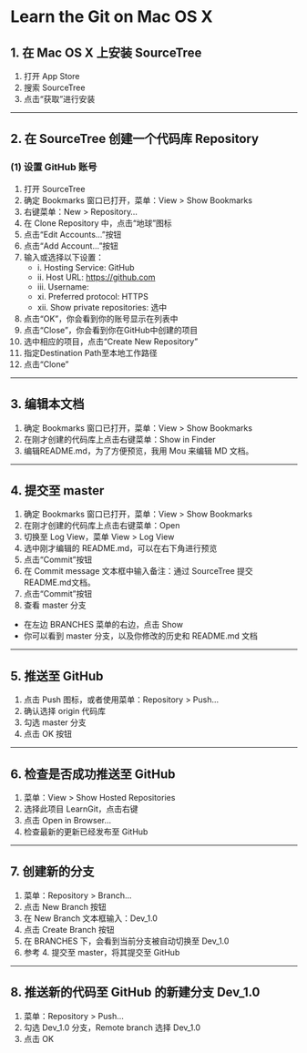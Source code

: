 # Learn the Git on Mac OS X
## 1. 在 Mac OS X 上安装 SourceTree
1. 打开 App Store
2. 搜索 SourceTree
3. 点击“获取”进行安装

------

## 2. 在 SourceTree 创建一个代码库 Repository
### (1) 设置 GitHub 账号

1. 打开 SourceTree
2. 确定 Bookmarks 窗口已打开，菜单：View > Show Bookmarks
3. 右键菜单：New > Repository…
4. 在 Clone Repository 中，点击“地球”图标
5. 点击“Edit Accounts...”按钮
6. 点击“Add Account...”按钮
7. 输入或选择以下设置：
	- i. Hosting Service: GitHub
	- ii. Host URL: https://github.com
	- iii. Username:
	- xi. Preferred protocol: HTTPS
	- xii. Show private repositories: 选中
8. 点击“OK”，你会看到你的账号显示在列表中
9. 点击“Close”，你会看到你在GitHub中创建的项目
10. 选中相应的项目，点击“Create New Repository”
11. 指定Destination Path至本地工作路径
12. 点击“Clone”

------

## 3. 编辑本文档
1. 确定 Bookmarks 窗口已打开，菜单：View > Show Bookmarks
2. 在刚才创建的代码库上点击右键菜单：Show in Finder
3. 编辑README.md，为了方便预览，我用 Mou 来编辑 MD 文档。

------

## 4. 提交至 master 
1. 确定 Bookmarks 窗口已打开，菜单：View > Show Bookmarks
2. 在刚才创建的代码库上点击右键菜单：Open
3. 切换至 Log View，菜单 View > Log View
4. 选中刚才编辑的 README.md，可以在右下角进行预览
5. 点击“Commit”按钮
6. 在 Commit message 文本框中输入备注：通过 SourceTree 提交README.md文档。
7. 点击“Commit”按钮
8. 查看 master 分支
- 在左边 BRANCHES 菜单的右边，点击 Show
- 你可以看到 master 分支，以及你修改的历史和 README.md 文档

------

## 5. 推送至 GitHub
1. 点击 Push 图标，或者使用菜单：Repository > Push…
2. 确认选择 origin 代码库
3. 勾选 master 分支
4. 点击 OK 按钮

------

## 6. 检查是否成功推送至 GitHub
1. 菜单：View > Show Hosted Repositories
2. 选择此项目 LearnGit，点击右键
3. 点击 Open in Browser...
4. 检查最新的更新已经发布至 GitHub

------

## 7. 创建新的分支
1. 菜单：Repository > Branch...
2. 点击 New Branch 按钮
3. 在 New Branch 文本框输入：Dev_1.0
4. 点击 Create Branch 按钮
5. 在 BRANCHES 下，会看到当前分支被自动切换至 Dev_1.0
6. 参考 4. 提交至 master，将其提交至 GitHub

------

## 8. 推送新的代码至 GitHub 的新建分支 Dev_1.0
1. 菜单：Repository > Push...
2. 勾选 Dev_1.0 分支，Remote branch 选择 Dev_1.0
3. 点击 OK
